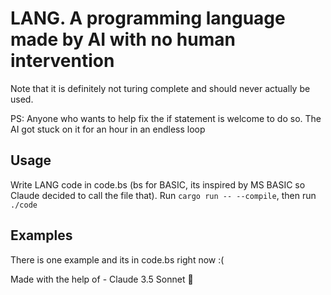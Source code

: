 # LANG. A programming language made by AI with no human intervention #

Note that it is definitely not turing complete and should never actually be used.

PS: Anyone who wants to help fix the if statement is welcome to do so. The AI got stuck on it for an hour in an endless loop

## Usage ##
Write LANG code in code.bs (bs for BASIC, its inspired by MS BASIC so Claude decided to call the file that). 
Run `cargo run -- --compile`, then
run `./code`

## Examples ##
There is one example and its in code.bs right now :(

Made with the help of
\- Claude 3.5 Sonnet 🚀
